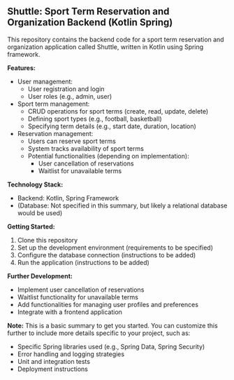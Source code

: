 ## Shuttle: Sport Term Reservation and Organization Backend (Kotlin Spring)

This repository contains the backend code for a sport term reservation and organization application called Shuttle, written in Kotlin using Spring framework.

**Features:**

* User management:
    * User registration and login
    * User roles (e.g., admin, user)
* Sport term management:
    * CRUD operations for sport terms (create, read, update, delete)
    * Defining sport types (e.g., football, basketball)
    * Specifying term details (e.g., start date, duration, location)
* Reservation management:
    * Users can reserve sport terms
    * System tracks availability of sport terms
    * Potential functionalities (depending on implementation):
        * User cancellation of reservations
        * Waitlist for unavailable terms

**Technology Stack:**

* Backend: Kotlin, Spring Framework
* (Database: Not specified in this summary, but likely a relational database would be used)

**Getting Started:**

1. Clone this repository
2. Set up the development environment (requirements to be specified)
3. Configure the database connection (instructions to be added)
4. Run the application (instructions to be added)

**Further Development:**

* Implement user cancellation of reservations
* Waitlist functionality for unavailable terms
* Add functionalities for managing user profiles and preferences
* Integrate with a frontend application

**Note:** This is a basic summary to get you started. You can customize this further to include more details specific to your project, such as:

* Specific Spring libraries used (e.g., Spring Data, Spring Security)
* Error handling and logging strategies
* Unit and integration tests
* Deployment instructions

